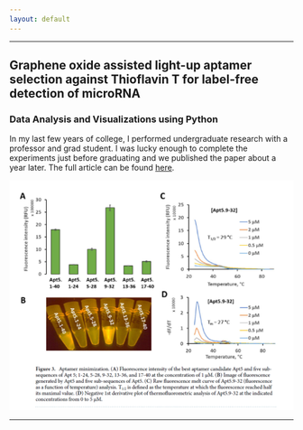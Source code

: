 ```yaml
---
layout: default
---
```



---
## Graphene oxide assisted light-up aptamer selection against Thioflavin T for label-free detection of microRNA

### Data Analysis and Visualizations using Python
In my last few years of college, I performed undergraduate research with a professor and grad student. I was lucky enough to complete the experiments just before graduating and we published the paper about a year later. The full article can be found [here](https://www.nature.com/articles/s41598-021-83640-z#Tab1).
<center><img src="images/aptamer article fig 3.png"/></center>




---
